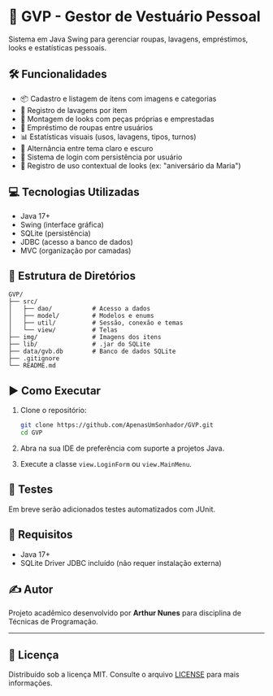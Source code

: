 # 👕 GVP - Gestor de Vestuário Pessoal

Sistema em Java Swing para gerenciar roupas, lavagens, empréstimos, looks e estatísticas pessoais.

## 🛠 Funcionalidades

- 📦 Cadastro e listagem de itens com imagens e categorias
- 🧼 Registro de lavagens por item
- 👗 Montagem de looks com peças próprias e emprestadas
- 🔄 Empréstimo de roupas entre usuários
- 📊 Estatísticas visuais (usos, lavagens, tipos, turnos)
- 🌙 Alternância entre tema claro e escuro
- 🔐 Sistema de login com persistência por usuário
- 📆 Registro de uso contextual de looks (ex: "aniversário da Maria")

## 💻 Tecnologias Utilizadas

- Java 17+
- Swing (interface gráfica)
- SQLite (persistência)
- JDBC (acesso a banco de dados)
- MVC (organização por camadas)

## 📸 Estrutura de Diretórios

```
GVP/
├── src/
│   ├── dao/           # Acesso a dados
│   ├── model/         # Modelos e enums
│   ├── util/          # Sessão, conexão e temas
│   └── view/          # Telas
├── img/               # Imagens dos itens
├── lib/               # .jar do SQLite
├── data/gvb.db        # Banco de dados SQLite
├── .gitignore
└── README.md
```

## ▶️ Como Executar

1. Clone o repositório:
   ```bash
   git clone https://github.com/ApenasUmSonhador/GVP.git
   cd GVP
   ```

2. Abra na sua IDE de preferência com suporte a projetos Java.

3. Execute a classe `view.LoginForm` ou `view.MainMenu`.

## 🧪 Testes

Em breve serão adicionados testes automatizados com JUnit.

## 📌 Requisitos

- Java 17+
- SQLite Driver JDBC incluído (não requer instalação externa)

## ✍️ Autor

Projeto acadêmico desenvolvido por **Arthur Nunes** para disciplina de Técnicas de Programação.

---

## 📄 Licença

Distribuído sob a licença MIT. Consulte o arquivo [LICENSE](LICENSE) para mais informações.